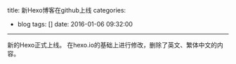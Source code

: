 title: 新Hexo博客在github上线
categories:
  - blog
tags: []
date: 2016-01-06 09:32:00
---
新的Hexo正式上线。
在hexo.io的基础上进行修改，删除了英文、繁体中文的内容。



